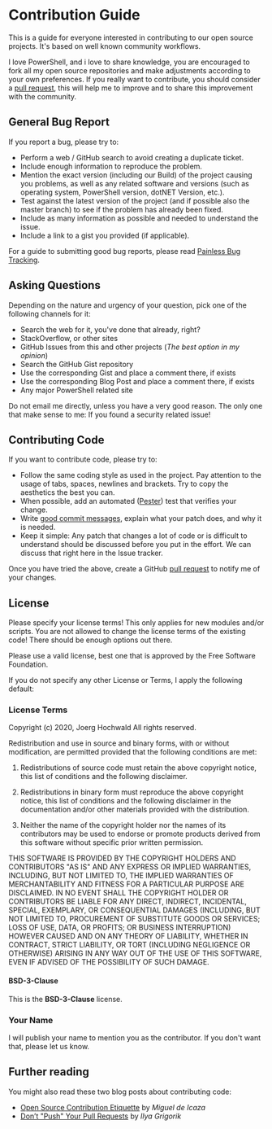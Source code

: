 # Contribution Guide

This is a guide for everyone interested in contributing to our open source projects. It's based on well known community workflows.

I love PowerShell, and i love to share knowledge, you are encouraged to fork all my open source repositories and make adjustments according to your own preferences. If you really want to contribute, you should consider a [pull request](https://github.com/jhochwald/PowerShell-collection/pulls), this will help me to improve and to share this improvement with the community.

## General Bug Report

If you report a bug, please try to:

* Perform a web / GitHub search to avoid creating a duplicate ticket.
* Include enough information to reproduce the problem.
* Mention the exact version (including our Build) of the project causing you problems, as well as any related software and versions (such as operating system, PowerShell version, dotNET Version, etc.).
* Test against the latest version of the project (and if possible also the master branch) to see if the problem has already been fixed.
* Include as many information as possible and needed to understand the issue.
* Include a link to a gist you provided (if applicable).

For a guide to submitting good bug reports, please read [Painless Bug Tracking](http://www.joelonsoftware.com/articles/fog0000000029.html).

## Asking Questions

Depending on the nature and urgency of your question, pick one of the following channels for it:

* Search the web for it, you've done that already, right?
* StackOverflow, or other sites
* GitHub Issues from this and other projects (*The best option in my opinion*)
* Search the GitHub Gist repository
* Use the corresponding Gist and place a comment there, if exists
* Use the corresponding Blog Post and place a comment there, if exists
* Any major PowerShell related site

Do not email me directly, unless you have a very good reason. The only one that make sense to me: If you found a security related issue!

## Contributing Code

If you want to contribute code, please try to:

* Follow the same coding style as used in the project. Pay attention to the usage of tabs, spaces, newlines and brackets. Try to copy the aesthetics the best you can.
* When possible, add an automated ([Pester](https://github.com/pester/Pester)) test that verifies your change.
* Write [good commit messages](http://tbaggery.com/2008/04/19/a-note-about-git-commit-messages.html), explain what your patch does, and why it is needed.
* Keep it simple: Any patch that changes a lot of code or is difficult to understand should be discussed before you put in the effort. We can discuss that right here in the Issue tracker.

Once you have tried the above, create a GitHub [pull request](https://github.com/jhochwald/PowerShell-collection/pulls) to notify me of your changes.

## License

Please specify your license terms! This only applies for new modules and/or scripts. You are not allowed to change the license terms of the existing code! There should be enough options out there.

Please use a valid license, best one that is approved by the Free Software Foundation.

If you do not specify any other License  or Terms, I apply the following default:

### License Terms

Copyright (c) 2020, Joerg Hochwald
All rights reserved.

Redistribution and use in source and binary forms, with or without modification, are permitted provided that the following conditions are met:

1. Redistributions of source code must retain the above copyright notice, this list of conditions and the following disclaimer.

2. Redistributions in binary form must reproduce the above copyright notice, this list of conditions and the following disclaimer in the documentation and/or other materials provided with the distribution.

3. Neither the name of the copyright holder nor the names of its contributors may be used to endorse or promote products derived from this software without specific prior written permission.

THIS SOFTWARE IS PROVIDED BY THE COPYRIGHT HOLDERS AND CONTRIBUTORS "AS IS" AND ANY EXPRESS OR IMPLIED WARRANTIES, INCLUDING, BUT NOT LIMITED TO, THE IMPLIED WARRANTIES OF MERCHANTABILITY AND FITNESS FOR A PARTICULAR PURPOSE ARE DISCLAIMED. IN NO EVENT SHALL THE COPYRIGHT HOLDER OR CONTRIBUTORS BE LIABLE FOR ANY DIRECT, INDIRECT, INCIDENTAL, SPECIAL, EXEMPLARY, OR CONSEQUENTIAL DAMAGES (INCLUDING, BUT NOT LIMITED TO, PROCUREMENT OF SUBSTITUTE GOODS OR SERVICES; LOSS OF USE, DATA, OR PROFITS; OR BUSINESS INTERRUPTION) HOWEVER CAUSED AND ON ANY THEORY OF LIABILITY, WHETHER IN CONTRACT, STRICT LIABILITY, OR TORT (INCLUDING NEGLIGENCE OR OTHERWISE) ARISING IN ANY WAY OUT OF THE USE OF THIS SOFTWARE, EVEN IF ADVISED OF THE POSSIBILITY OF SUCH DAMAGE.

#### BSD-3-Clause
This is the **BSD-3-Clause** license.

### Your Name

I will publish your name to mention you as the contributor. If you don't want that, please let us know.

## Further reading

You might also read these two blog posts about contributing code:

* [Open Source Contribution Etiquette](http://tirania.org/blog/archive/2010/Dec-31.html) by *Miguel de Icaza*
* [Don’t "Push" Your Pull Requests](https://www.igvita.com/2011/12/19/dont-push-your-pull-requests/) by *Ilya Grigorik*
